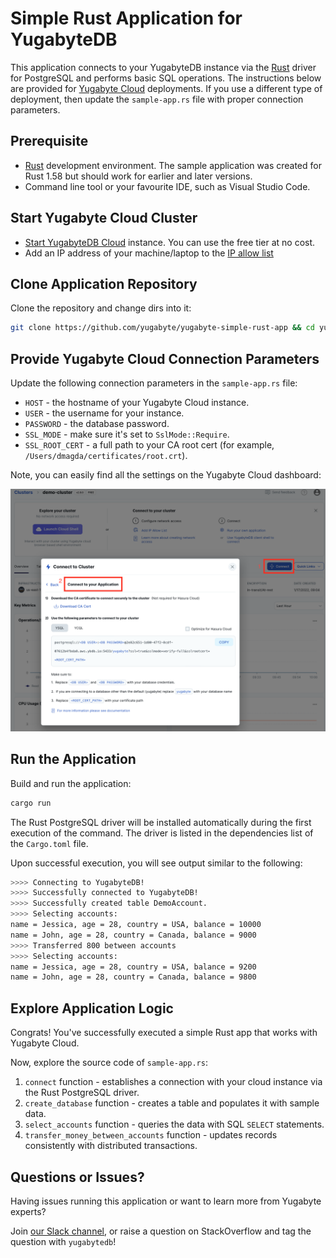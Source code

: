 # Simple Rust Application for YugabyteDB

This application connects to your YugabyteDB instance via the 
[Rust](https://github.com/sfackler/rust-postgres) driver for PostgreSQL and performs basic SQL operations. The instructions below are provided for [Yugabyte Cloud](https://cloud.yugabyte.com/) deployments. 
If you use a different type of deployment, then update the `sample-app.rs` file with proper connection parameters.

## Prerequisite

* [Rust](https://www.rust-lang.org/tools/install) development environment. The sample application was created for Rust 1.58 but should work for earlier and later versions.
* Command line tool or your favourite IDE, such as Visual Studio Code.

## Start Yugabyte Cloud Cluster

* [Start YugabyteDB Cloud](https://docs.yugabyte.com/latest/yugabyte-cloud/cloud-quickstart/qs-add/) instance. You can use
the free tier at no cost.
* Add an IP address of your machine/laptop to the [IP allow list](https://docs.yugabyte.com/latest/yugabyte-cloud/cloud-secure-clusters/add-connections/#manage-ip-allow-lists)

## Clone Application Repository

Clone the repository and change dirs into it:

```bash
git clone https://github.com/yugabyte/yugabyte-simple-rust-app && cd yugabyte-simple-rust-app
```

## Provide Yugabyte Cloud Connection Parameters

Update the following connection parameters in the `sample-app.rs` file:
* `HOST` - the hostname of your Yugabyte Cloud instance.
* `USER` - the username for your instance.
* `PASSWORD` - the database password.
* `SSL_MODE`  - make sure it's set to `SslMode::Require`.
* `SSL_ROOT_CERT` - a full path to your CA root cert (for example, `/Users/dmagda/certificates/root.crt`). 

Note, you can easily find all the settings on the Yugabyte Cloud dashboard:

![image](resources/cloud_app_settings.png)

## Run the Application
 
Build and run the application:
```bash
cargo run
```

The Rust PostgreSQL driver will be installed automatically during the first execution of the command. The driver is listed in the dependencies list of the `Cargo.toml` file.

Upon successful execution, you will see output similar to the following:

```bash
>>>> Connecting to YugabyteDB!
>>>> Successfully connected to YugabyteDB!
>>>> Successfully created table DemoAccount.
>>>> Selecting accounts:
name = Jessica, age = 28, country = USA, balance = 10000
name = John, age = 28, country = Canada, balance = 9000
>>>> Transferred 800 between accounts
>>>> Selecting accounts:
name = Jessica, age = 28, country = USA, balance = 9200
name = John, age = 28, country = Canada, balance = 9800
```

## Explore Application Logic

Congrats! You've successfully executed a simple Rust app that works with Yugabyte Cloud.

Now, explore the source code of `sample-app.rs`:
1. `connect` function - establishes a connection with your cloud instance via the Rust PostgreSQL driver.
3. `create_database` function - creates a table and populates it with sample data.
4. `select_accounts` function - queries the data with SQL `SELECT` statements.
5. `transfer_money_between_accounts` function - updates records consistently with distributed transactions.

## Questions or Issues?

Having issues running this application or want to learn more from Yugabyte experts?

Join [our Slack channel](https://communityinviter.com/apps/yugabyte-db/register),
or raise a question on StackOverflow and tag the question with `yugabytedb`!